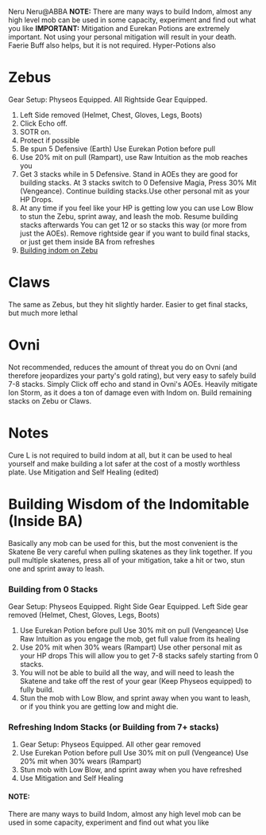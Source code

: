 Neru Neru@ABBA
 **NOTE:** There are many ways to build Indom, almost any high level mob can be used in some capacity, experiment and find out what you like 
  **IMPORTANT:** Mitigation and Eurekan Potions are extremely important. Not using your personal mitigation will result in your death. Faerie Buff also helps, but it is not required. Hyper-Potions also 
  # Zebus
   Gear Setup: Physeos Equipped. All Rightside Gear Equipped. 
   1. Left Side removed (Helmet, Chest, Gloves, Legs, Boots)
   2. Click Echo off. 
   3. SOTR on. 
   4. Protect if possible 
   5. Be spun 5 Defensive (Earth) Use Eurekan Potion before pull 
   6. Use 20% mit on pull (Rampart), use Raw Intuition as the mob reaches you 
   7. Get 3 stacks while in 5 Defensive. Stand in AOEs they are good for building stacks. At 3 stacks switch to 0 Defensive Magia, Press 30% Mit (Vengeance). Continue building stacks.Use other personal mit as your HP Drops. 
   8. At any time if you feel like your HP is getting low you can use Low Blow to stun the Zebu, sprint away, and leash the mob. Resume building stacks afterwards You can get 12 or so stacks this way (or more from just the AOEs). Remove rightside gear if you want to build final stacks, or just get them inside BA from refreshes 
   9. [Building indom on Zebu](https://youtu.be/5iirTVASox4 "https://youtu.be/5iirTVASox4") 
# Claws
The same as Zebus, but they hit slightly harder. Easier to get final stacks, but much more lethal 
# Ovni
Not recommended, reduces the amount of threat you do on Ovni (and therefore jeopardizes your party's gold rating), but very easy to safely build 7-8 stacks. Simply Click off echo and stand in Ovni's AOEs. Heavily mitigate Ion Storm, as it does a ton of damage even with Indom on. Build remaining stacks on Zebu or Claws.
     
# Notes 
Cure L is not required to build indom at all, but it can be used to heal yourself and make building a lot safer at the cost of a mostly worthless plate. Use Mitigation and Self Healing (edited)
    
    
# Building Wisdom of the Indomitable (Inside BA)
Basically any mob can be used for this, but the most convenient is the Skatene Be very careful when pulling skatenes as they link together. If you pull multiple skatenes, press all of your mitigation, take a hit or two, stun one and sprint away to leash. 
### Building from 0 Stacks 
Gear Setup: Physeos Equipped. Right Side Gear Equipped. Left Side gear removed (Helmet, Chest, Gloves, Legs, Boots) 
1. Use Eurekan Potion before pull Use 30% mit on pull (Vengeance) Use Raw Intuition as you engage the mob, get full value from its healing 
2. Use 20% mit when 30% wears (Rampart) Use other personal mit as your HP drops This will allow you to get 7-8 stacks safely starting from 0 stacks. 
3. You will not be able to build all the way, and will need to leash the Skatene and take off the rest of your gear (Keep Physeos equipped) to fully build. 
4. Stun the mob with Low Blow, and sprint away when you want to leash, or if you think you are getting low and might die. 
 ### Refreshing Indom Stacks (or Building from 7+ stacks)
 1.  Gear Setup: Physeos Equipped. All other gear removed 
 2. Use Eurekan Potion before pull Use 30% mit on pull (Vengeance) Use 20% mit when 30% wears (Rampart) 
 3. Stun mob with Low Blow, and sprint away when you have refreshed 
 4. Use Mitigation and Self Healing 
 ####  NOTE: 
 There are many ways to build Indom, almost any high level mob can be used in some capacity, experiment and find out what you like 
